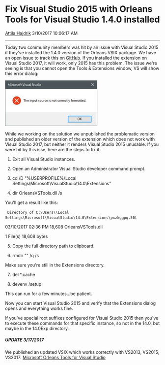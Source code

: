 Fix Visual Studio 2015 with Orleans Tools for Visual Studio 1.4.0 installed
===========================================================================

[Attila Hajdrik](https://github.com/attilah)
3/10/2017 10:06:17 AM

* * * * *

Today two community members was hit by an issue with Visual Studio 2015 if they've installed the 1.4.0 version of the Orleans VSIX package.
We have an open issue to track this on [GitHub](https://github.com/dotnet/orleans/issues/2835).
If you installed the extension on Visual Studio 2017, it will work, only 2015 has this problem.
The issue we're seeing is that you cannot open the Tools & Extensions window, VS will show this error dialog:

![vsix-error-dialog](media/2017/03/vsix-error-dialog-300x148.jpg) 

While we working on the solution we unpublished the problematic version and published an older version of the extension which does not work with Visual Studio 2017, but neither it renders Visual Studio 2015 unusable.
If you were hit by this isse, here are the steps to fix it:

 1) Exit all Visual Studio instances.

 2) Open an Administrator Visual Studio developer command prompt.

 3) cd /D "%USERPROFILE%\\Local Settings\\Microsoft\\VisualStudio\\14.0\\Extensions"

 4) dir OrleansVSTools.dll /s 

You'll get a result like this: 

` Directory of C:\Users\\Local Settings\Microsoft\VisualStudio\14.0\Extensions\pxzkggpq.50t`

03/10/2017 02:36 PM 18,608 OrleansVSTools.dll

1 File(s) 18,608 bytes

5) Copy the full directory path to clipboard.

6) rmdir "" /q /s

Make sure you're still in the Extensions directory.

7) del \*.cache

8) devenv /setup

This can run for a few minutes...be patient.

Now you can start Visual Studio 2015 and verify that the Extensions dialog opens and everything works fine.

If you've special root suffixes configured for Visual Studio 2015 then you've to execute these commands for that specific instance, so not in the 14.0, but maybe in the 14.0Exp directory.

##### **UPDATE 3/17/2017**

We published an updated VSIX which works correctly with VS2013, VS2015, VS2017: [Microsoft Orleans Tools for Visual Studio](https://marketplace.visualstudio.com/items?itemName=sbykov.MicrosoftOrleansToolsforVisualStudio)
